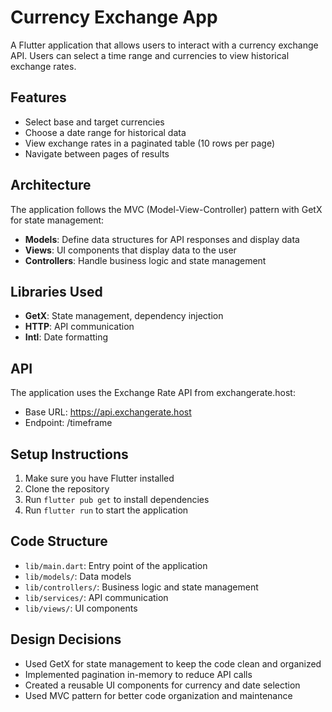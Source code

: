 # Currency Exchange App

A Flutter application that allows users to interact with a currency exchange API. Users can select a time range and currencies to view historical exchange rates.

## Features

- Select base and target currencies
- Choose a date range for historical data
- View exchange rates in a paginated table (10 rows per page)
- Navigate between pages of results

## Architecture

The application follows the MVC (Model-View-Controller) pattern with GetX for state management:

- **Models**: Define data structures for API responses and display data
- **Views**: UI components that display data to the user
- **Controllers**: Handle business logic and state management

## Libraries Used

- **GetX**: State management, dependency injection
- **HTTP**: API communication
- **Intl**: Date formatting

## API

The application uses the Exchange Rate API from exchangerate.host:

- Base URL: <https://api.exchangerate.host>
- Endpoint: /timeframe

## Setup Instructions

1. Make sure you have Flutter installed
2. Clone the repository
3. Run `flutter pub get` to install dependencies
4. Run `flutter run` to start the application

## Code Structure

- `lib/main.dart`: Entry point of the application
- `lib/models/`: Data models
- `lib/controllers/`: Business logic and state management
- `lib/services/`: API communication
- `lib/views/`: UI components

## Design Decisions

- Used GetX for state management to keep the code clean and organized
- Implemented pagination in-memory to reduce API calls
- Created a reusable UI components for currency and date selection
- Used MVC pattern for better code organization and maintenance